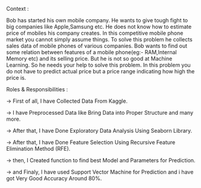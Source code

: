 Context : 

Bob has started his own mobile company. He wants to give tough fight to big companies like Apple,Samsung etc.
He does not know how to estimate price of mobiles his company creates. In this competitive mobile phone market you cannot simply assume things. To solve this problem he collects sales data of mobile phones of various companies.
Bob wants to find out some relation between features of a mobile phone(eg:- RAM,Internal Memory etc) and its selling price. But he is not so good at Machine Learning. So he needs your help to solve this problem.
In this problem you do not have to predict actual price but a price range indicating how high the price is.

Roles & Responsibilities :

-> First of all, I have Collected Data From Kaggle.

-> I have Preprocessed Data like Bring Data into Proper Structure and many more.

-> After that, I have Done Exploratory Data Analysis Using Seaborn Library.

-> After that, I have Done Feature Selection Using Recursive Feature Elimination Method (RFE).

-> then, I Created function to find best Model and Parameters for Prediction.

-> and Finaly, I have used Support Vector Machine for Prediction and i have got Very Good Accuracy Around 80%. 



